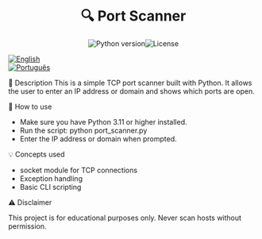 <h1 align="center">🔍 Port Scanner</h1>
<p align="center"><img src="https://img.shields.io/badge/Python-3.11-blue?logo=python" alt="Python version" /><img src="https://img.shields.io/badge/License-MIT-green.svg" alt="License" /></p>

[![English](https://cdn.jsdelivr.net/npm/simple-icons@v9/icons/unitedstates.svg)](README.md)  
[![Português](https://cdn.jsdelivr.net/npm/simple-icons@v9/icons/brazil.svg)](README.pt.md)

📌 Description
This is a simple TCP port scanner built with Python. It allows the user to enter an IP address or domain and shows which ports are open.

🚀 How to use
- Make sure you have Python 3.11 or higher installed.
- Run the script: python port_scanner.py
- Enter the IP address or domain when prompted.

💡 Concepts used
- socket module for TCP connections
- Exception handling
- Basic CLI scripting

⚠️ Disclaimer

This project is for educational purposes only.
Never scan hosts without permission.
